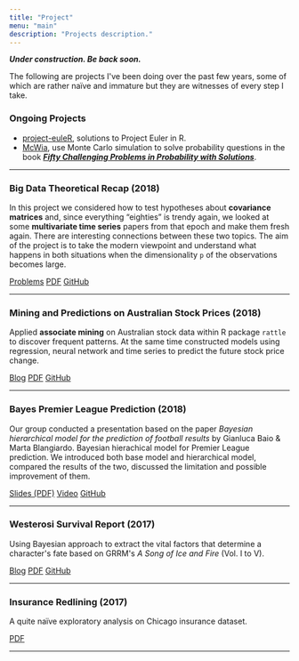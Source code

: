 ```yaml
---
title: "Project"
menu: "main"
description: "Projects description."
---
```


***Under construction. Be back soon.***

The following are projects I've been doing over the past few years, some of which are rather naïve and immature but they are witnesses of every step I take.

<!-- <div class="pt-3">
<div class="container">
<div class="row">
<div class="col">
<div class="row">
<div class="col-md-3">
<img src="../image/boomsday.gif" class="img-fluid img-thumbnail rounded mx-auto d-block" alt="hdnom"
width="100%" />
</div>
<div class="col-md-9">
<p>
<author>Nan Xiao</author>, Qing-Song Xu, and Miao-Zhu Li.
hdnom: building nomograms for penalized Cox models with high-dimensional survival data.
<em>bioRxiv</em>.
doi: 10.1101/065524.
</p>
<p>
<a href="https://www.biorxiv.org/content/biorxiv/early/2016/08/23/065524.full.pdf" class="btn btn-outline-primary">PDF</a>
<a href="https://doi.org/10.1101/065524" class="btn btn-outline-primary">DOI</a>
<a href="https://nanx.me/hdnom/" class="btn btn-outline-primary">Software</a>
<a href="http://hdnom.io" class="btn btn-outline-primary">Shiny App</a>
</p>
</div>
</div>
</div>
</div>
</div>
</div> -->

### Ongoing Projects

- [project-euleR](https://github.com/rexarski/project-euleR), solutions to Project Euler in R.
- [McWia](https://github.com/rexarski/McWia), use Monte Carlo simulation to solve probability questions in the book ***[Fifty Challenging Problems in Probability with Solutions](https://www.goodreads.com/book/show/613077.Fifty_Challenging_Problems_in_Probability_with_Solutions)***.

***

### Big Data Theoretical Recap (2018)

In this project we considered how to test hypotheses about **covariance matrices** and, since everything “eighties” is trendy again, we looked at some **multivariate time series** papers from that epoch and make them fresh again. There are interesting connections between these two topics. The aim of the project is to take the modern viewpoint and understand what happens in both situations when the
dimensionality `p` of the observations becomes large. 

<a href="/blog/post/big-data-theoretical-recap/" class="btn btn-outline-primary">Problems</a>
<a href="/pdf/big-data-theory.pdf" class="btn btn-outline-primary">PDF</a>
<a href="https://github.com/rexarski/stat7017-big-data/" class="btn btn-outline-primary">GitHub</a>

***

### Mining and Predictions on Australian Stock Prices (2018)

Applied **associate mining** on Australian stock data within R package `rattle` to discover frequent patterns. At the same time constructed models using regression, neural network and time series to predict the future stock price change.

<a href="/blog/post/australian-stock-price-prediction/" class="btn btn-outline-primary">Blog</a>
<a href="/pdf/australian-stock.pdf" class="btn btn-outline-primary">PDF</a>
<a href="https://github.com/rexarski/australian-stock-prediction" class="btn btn-outline-primary">GitHub</a>

***

### Bayes Premier League Prediction (2018)

Our group conducted a presentation based on the paper _Bayesian hierarchical model for the prediction of football results_ by Gianluca Baio & Marta Blangiardo.
Bayesian hierachical model for Premier League prediction. We introduced both base model and hierarchical model, compared the results of the two, discussed the limitation and possible improvement of them.


<a href="/pdf/bayes-football-prediction" class="btn btn-outline-primary">Slides (PDF)</a>
<a href="https://youtu.be/N84D06Sfa-s" class="btn btn-outline-primary">Video</a>
<a href="https://gist.github.com/rexarski/ae8de96de8f9fa1ccf8677e4f71d662a" class="btn btn-outline-primary">GitHub</a>

***

### Westerosi Survival Report (2017)

Using Bayesian approach to extract the vital factors that determine a character's fate based on GRRM's _A Song of Ice and Fire_ (Vol. I to V).

<a href="/blog/post/the-westerosi-survival-status-report/" class="btn btn-outline-primary">Blog</a>
<a href="/pdf/westerosi-report.pdf" class="btn btn-outline-primary">PDF</a>
<a href="https://github.com/rexarski/westerosi-survival" class="btn btn-outline-primary">GitHub</a>

***

### Insurance Redlining (2017)

A quite naïve exploratory analysis on Chicago insurance dataset.

<a href="/pdf/redlining.pdf" class="btn btn-outline-primary">PDF</a>

***

<!--
### Titanic regression model (2017)

- [ ] add a description
- [ ] **REWRITE** add a blog post specifically introducing problems and narrative.
- [x] no pdf needed.

***
-->

<!--
### some-side-projects-during-internship (2016)
- [ ] Company2Domain in a Chinese Naming Fashion. [link2script](link22)
- [ ] just scripts.

***
-->

<!--
### Digit Recognition (2016)
- [ ] too trivial to mention?
- [ ] add a blog post
- [ ] add github repo?
- [ ] pdf?
-->